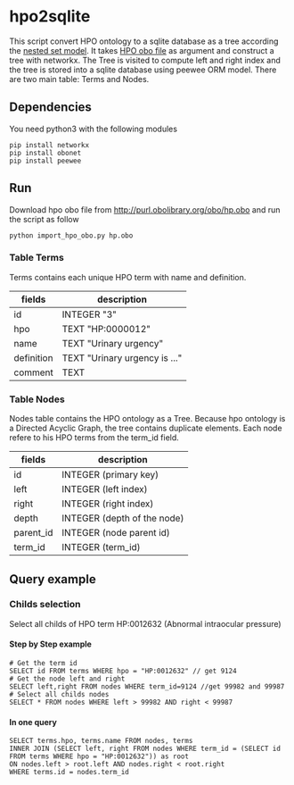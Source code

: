 # hpo2sqlite
This script convert HPO ontology to a sqlite database as a tree according the [nested set model](https://en.wikipedia.org/wiki/Nested_set_model). 
It takes [HPO obo file](http://purl.obolibrary.org/obo/hp.obo) as argument and construct a tree with networkx.
The Tree is visited to compute left and right index and the tree is stored into a sqlite database using peewee ORM model.
There are two main table: Terms and Nodes.

## Dependencies 
You need python3 with the following modules

```
pip install networkx
pip install obonet 
pip install peewee 
```

## Run 
Download hpo obo file from http://purl.obolibrary.org/obo/hp.obo and run the script as follow

```
python import_hpo_obo.py hp.obo
```



### Table Terms 
Terms contains each unique HPO term with name and definition. 

| fields     | description                  |
|------------|------------------------------|
| id         | INTEGER "3"                  |
| hpo        | TEXT "HP:0000012"            |
| name       | TEXT "Urinary urgency"       |
| definition | TEXT "Urinary urgency is ..."|
| comment    | TEXT                         |


### Table Nodes 
Nodes table contains the HPO ontology as a Tree. Because hpo ontology is a Directed Acyclic Graph, the tree contains duplicate elements. Each node refere to his HPO terms from the term_id field.

| fields     | description                      |
|------------|----------------------------------|
| id         | INTEGER (primary key)            |
| left       | INTEGER (left index)             |
| right      | INTEGER (right index)            |
| depth      | INTEGER (depth of the node)      |
| parent_id  | INTEGER (node parent id)         |
| term_id    | INTEGER (term_id)                |

## Query example 
### Childs selection
Select all childs of HPO term HP:0012632 (Abnormal intraocular pressure)

#### Step by Step example
```
# Get the term id
SELECT id FROM terms WHERE hpo = "HP:0012632" // get 9124
# Get the node left and right 
SELECT left,right FROM nodes WHERE term_id=9124 //get 99982 and 99987
# Select all childs nodes
SELECT * FROM nodes WHERE left > 99982 AND right < 99987
```

#### In one query
```
SELECT terms.hpo, terms.name FROM nodes, terms
INNER JOIN (SELECT left, right FROM nodes WHERE term_id = (SELECT id FROM terms WHERE hpo = "HP:0012632")) as root
ON nodes.left > root.left AND nodes.right < root.right      
WHERE terms.id = nodes.term_id
```
